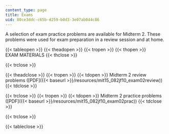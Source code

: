 ```yaml
---
content_type: page
title: Exams
uid: 80ce3ddc-c65b-d259-b0d3-3e07ab044c86
---
```


A selection of exam practice problems are available for Midterm 2. These problems were used for exam preparation in a review session and at home.

{{< tableopen >}}
{{< theadopen >}}
{{< tropen >}}
{{< thopen >}}
EXAM MATERIALS
{{< thclose >}}

{{< trclose >}}

{{< theadclose >}}
{{< tropen >}}
{{< tdopen >}}
Midterm 2 review problems ([PDF]({{< baseurl >}}/resources/mit15_082jf10_exam02review))
{{< tdclose >}}

{{< trclose >}}
{{< tropen >}}
{{< tdopen >}}
Midterm 2 practice problems ([PDF]({{< baseurl >}}/resources/mit15_082jf10_exam02prac))
{{< tdclose >}}

{{< trclose >}}

{{< tableclose >}}